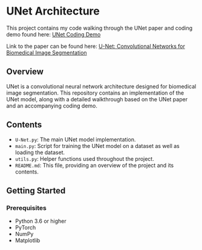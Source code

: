 # UNet Architecture

This project contains my code walking through the UNet paper and coding demo found here:
[UNet Coding Demo](https://nn.labml.ai/unet/index.html)

Link to the paper can be found here: 
[U-Net: Convolutional Networks for Biomedical Image Segmentation](chrome-extension://efaidnbmnnnibpcajpcglclefindmkaj/https://arxiv.org/pdf/1505.04597v1)

## Overview

UNet is a convolutional neural network architecture designed for biomedical image segmentation. This repository contains an implementation of the UNet model, along with a detailed walkthrough based on the UNet paper and an accompanying coding demo.

## Contents

- `U-Net.py`: The main UNet model implementation.
- `main.py`: Script for training the UNet model on a dataset as well as loading the dataset.
- `utils.py`: Helper functions used throughout the project.
- `README.md`: This file, providing an overview of the project and its contents.

## Getting Started

### Prerequisites

- Python 3.6 or higher
- PyTorch
- NumPy
- Matplotlib
